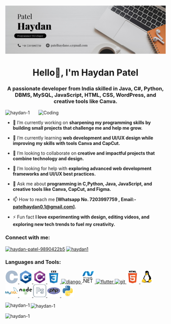![logo](https://github.com/Haydan-1/Haydan-1/blob/main/Clean%20Modern%20Personal%20LinkedIn%20Banner.png)

<h1 align="center">Hello👋, I'm Haydan Patel</h1>
<h3 align="center">A passionate developer from India skilled in Java, C#, Python, DBMS, MySQL, JavaScript, HTML, CSS, WordPress, and creative tools like Canva.</h3>

<img align="right" alt="Coding" width="400" src="https://user-images.githubusercontent.com/55389276/140866485-8fb1c876-9a8f-4d6a-98dc-08c4981eaf70.gif">

<p align="left"> <img src="https://komarev.com/ghpvc/?username=haydan-1&label=Profile%20views&color=0e75b6&style=flat" alt="haydan-1" /> </p>

- 🔭 I’m currently working on **sharpening my programming skills by building small projects that challenge me and help me grow.**

- 🌱 I’m currently learning **web development and UI/UX design while improving my skills with tools Canva and CapCut.**

- 👯 I’m looking to collaborate on **creative and impactful projects that combine technology and design.**

- 🤝 I’m looking for help with **exploring advanced web development frameworks and UI/UX best practices.**

- 💬 Ask me about **programming in C,Python, Java, JavaScript, and creative tools like Canva, CapCut, and Figma.**

- 📫 How to reach me **[Whatsapp No. 7203997759 , Email:- patelhaydan0.1@gmail.com].**

- ⚡ Fun fact **I love experimenting with design, editing videos, and exploring new tech trends to fuel my creativity.**

<h3 align="left">Connect with me:</h3>
<p align="left">
<a href="https://linkedin.com/in/haydan-patel-9890422b5" target="blank"><img align="center" src="https://raw.githubusercontent.com/rahuldkjain/github-profile-readme-generator/master/src/images/icons/Social/linked-in-alt.svg" alt="haydan-patel-9890422b5" height="30" width="40" /></a>
<a href="https://www.leetcode.com/haydan1" target="blank"><img align="center" src="https://raw.githubusercontent.com/rahuldkjain/github-profile-readme-generator/master/src/images/icons/Social/leet-code.svg" alt="haydan1" height="30" width="40" /></a>
</p>

<h3 align="left">Languages and Tools:</h3>
<p align="left"> <a href="https://www.cprogramming.com/" target="_blank" rel="noreferrer"> <img src="https://raw.githubusercontent.com/devicons/devicon/master/icons/c/c-original.svg" alt="c" width="40" height="40"/> </a> <a href="https://www.w3schools.com/cpp/" target="_blank" rel="noreferrer"> <img src="https://raw.githubusercontent.com/devicons/devicon/master/icons/cplusplus/cplusplus-original.svg" alt="cplusplus" width="40" height="40"/> </a> <a href="https://www.w3schools.com/cs/" target="_blank" rel="noreferrer"> <img src="https://raw.githubusercontent.com/devicons/devicon/master/icons/csharp/csharp-original.svg" alt="csharp" width="40" height="40"/> </a> <a href="https://www.w3schools.com/css/" target="_blank" rel="noreferrer"> <img src="https://raw.githubusercontent.com/devicons/devicon/master/icons/css3/css3-original-wordmark.svg" alt="css3" width="40" height="40"/> </a> <a href="https://www.djangoproject.com/" target="_blank" rel="noreferrer"> <img src="https://cdn.worldvectorlogo.com/logos/django.svg" alt="django" width="40" height="40"/> </a> <a href="https://dotnet.microsoft.com/" target="_blank" rel="noreferrer"> <img src="https://raw.githubusercontent.com/devicons/devicon/master/icons/dot-net/dot-net-original-wordmark.svg" alt="dotnet" width="40" height="40"/> </a> <a href="https://flutter.dev" target="_blank" rel="noreferrer"> <img src="https://www.vectorlogo.zone/logos/flutterio/flutterio-icon.svg" alt="flutter" width="40" height="40"/> </a> <a href="https://git-scm.com/" target="_blank" rel="noreferrer"> <img src="https://www.vectorlogo.zone/logos/git-scm/git-scm-icon.svg" alt="git" width="40" height="40"/> </a> <a href="https://www.w3.org/html/" target="_blank" rel="noreferrer"> <img src="https://raw.githubusercontent.com/devicons/devicon/master/icons/html5/html5-original-wordmark.svg" alt="html5" width="40" height="40"/> </a> <a href="https://www.linux.org/" target="_blank" rel="noreferrer"> <img src="https://raw.githubusercontent.com/devicons/devicon/master/icons/linux/linux-original.svg" alt="linux" width="40" height="40"/> </a> <a href="https://www.mysql.com/" target="_blank" rel="noreferrer"> <img src="https://raw.githubusercontent.com/devicons/devicon/master/icons/mysql/mysql-original-wordmark.svg" alt="mysql" width="40" height="40"/> </a> <a href="https://nodejs.org" target="_blank" rel="noreferrer"> <img src="https://raw.githubusercontent.com/devicons/devicon/master/icons/nodejs/nodejs-original-wordmark.svg" alt="nodejs" width="40" height="40"/> </a> <a href="https://www.photoshop.com/en" target="_blank" rel="noreferrer"> <img src="https://raw.githubusercontent.com/devicons/devicon/master/icons/photoshop/photoshop-line.svg" alt="photoshop" width="40" height="40"/> </a> <a href="https://www.php.net" target="_blank" rel="noreferrer"> <img src="https://raw.githubusercontent.com/devicons/devicon/master/icons/php/php-original.svg" alt="php" width="40" height="40"/> </a> <a href="https://www.python.org" target="_blank" rel="noreferrer"> <img src="https://raw.githubusercontent.com/devicons/devicon/master/icons/python/python-original.svg" alt="python" width="40" height="40"/> </a> </p>

<p><img align="left" src="https://github-readme-stats.vercel.app/api/top-langs?username=haydan-1&show_icons=true&locale=en&layout=compact" alt="haydan-1" /></p>

<p>&nbsp;<img align="center" src="https://github-readme-stats.vercel.app/api?username=haydan-1&show_icons=true&locale=en" alt="haydan-1" /></p>

<p><img align="center" src="https://github-readme-streak-stats.herokuapp.com/?user=haydan-1&" alt="haydan-1" /></p>
